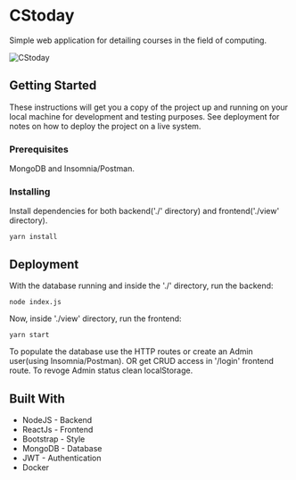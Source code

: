 # CStoday

Simple web application for detailing courses in the field of computing.

![CStoday](https://user-images.githubusercontent.com/52302576/82171282-3d107e80-989d-11ea-9692-e8186beb3720.png)



## Getting Started

These instructions will get you a copy of the project up and running on your local machine for development and testing purposes. See deployment for notes on how to deploy the project on a live system.

### Prerequisites

MongoDB and Insomnia/Postman. 

### Installing

Install dependencies for both backend('./' directory) and frontend('./view' directory).

```
yarn install
```

## Deployment

With the database running and inside the './' directory, run the backend:

```
node index.js
```
Now, inside './view' directory, run the frontend:

```
yarn start
```

To populate the database use the HTTP routes or create an Admin user(using Insomnia/Postman). OR get CRUD access in '/login' frontend route.
To revoge Admin status clean localStorage.

## Built With

* NodeJS - Backend
* ReactJs - Frontend
* Bootstrap - Style
* MongoDB - Database
* JWT - Authentication
* Docker
